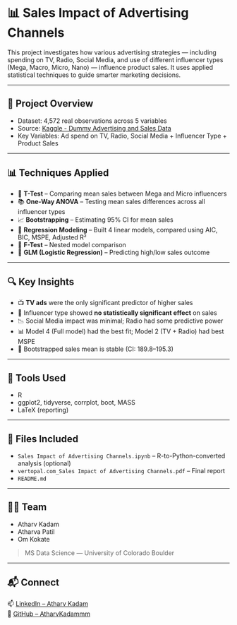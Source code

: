 # 📊 Sales Impact of Advertising Channels

This project investigates how various advertising strategies — including spending on TV, Radio, Social Media, and use of different influencer types (Mega, Macro, Micro, Nano) — influence product sales. It uses applied statistical techniques to guide smarter marketing decisions.

---

## 📘 Project Overview

- Dataset: 4,572 real observations across 5 variables  
- Source: [Kaggle - Dummy Advertising and Sales Data](https://www.kaggle.com/datasets/harrimansaragih/dummy-advertising-and-sales-data)  
- Key Variables: Ad spend on TV, Radio, Social Media + Influencer Type + Product Sales

---

## 📊 Techniques Applied

- 📎 **T-Test** – Comparing mean sales between Mega and Micro influencers  
- 📚 **One-Way ANOVA** – Testing mean sales differences across all influencer types  
- 📈 **Bootstrapping** – Estimating 95% CI for mean sales  
- 🧮 **Regression Modeling** – Built 4 linear models, compared using AIC, BIC, MSPE, Adjusted R²  
- 🧪 **F-Test** – Nested model comparison  
- 🔐 **GLM (Logistic Regression)** – Predicting high/low sales outcome

---

## 🔍 Key Insights

- 📺 **TV ads** were the only significant predictor of higher sales  
- 👥 Influencer type showed **no statistically significant effect** on sales  
- 📉 Social Media impact was minimal; Radio had some predictive power  
- 📊 Model 4 (Full model) had the best fit; Model 2 (TV + Radio) had best MSPE  
- 🔄 Bootstrapped sales mean is stable (CI: 189.8–195.3)

---

## 🧰 Tools Used

- R  
- ggplot2, tidyverse, corrplot, boot, MASS  
- LaTeX (reporting)

---

## 📁 Files Included

- `Sales Impact of Advertising Channels.ipynb` – R-to-Python-converted analysis (optional)
- `vertopal.com_Sales Impact of Advertising Channels.pdf` – Final report
- `README.md`

---

## 👩‍💻 Team

- Atharv Kadam  
- Atharva Patil  
- Om Kokate

> MS Data Science — University of Colorado Boulder

---

## 📬 Connect

📫 [LinkedIn – Atharv Kadam](https://www.linkedin.com/in/atharv-kadam)  
🔗 [GitHub – AtharvKadammm](https://github.com/AtharvKadammm)
